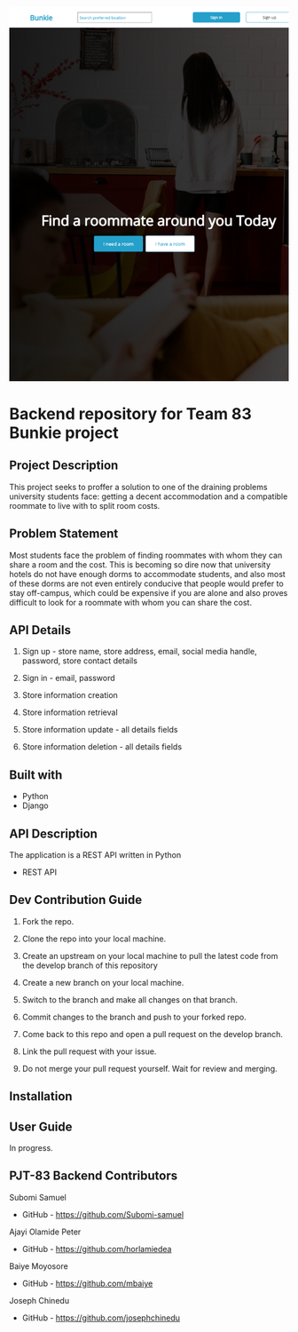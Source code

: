 ![site image](./Samplepage2.png)
# Backend repository for Team 83 Bunkie project

## Project Description
This project seeks to proffer a solution to one of the draining problems university students face: getting a decent accommodation and a compatible roommate to live with to split room costs. 

## Problem Statement
Most students face the problem of finding roommates with whom they can share a room and the cost. This is becoming so dire now that university hotels do not have enough dorms to accommodate students, and also most of these dorms are not even entirely conducive that people would prefer to stay off-campus, which could be expensive if you are alone and also proves difficult to look for a roommate with whom you can share the cost.

## API Details
1. Sign up - store name, store address, email, social media handle, password, store contact details

2. Sign in -  email, password

3. Store information creation 

4. Store information retrieval

5. Store information update - all details fields

6. Store information deletion - all details fields

## Built with
- Python
- Django

## API Description
The application is a REST API written in Python
- REST API



## Dev Contribution Guide
1. Fork the repo.

2. Clone the repo into your local machine.

3. Create an upstream on your local machine to pull the latest code from the develop branch of this repository

4. Create a new branch on your local machine.

5. Switch to the branch and make all changes on that branch.

6. Commit changes to the branch and push to your forked repo.

7. Come back to this repo and open a pull request on the develop branch.

8. Link the pull request with your issue.

9. Do not merge your pull request yourself. Wait for review and merging.

## Installation



## User Guide
In progress.


## PJT-83 Backend Contributors
Subomi Samuel
- GitHub - https://github.com/Subomi-samuel

Ajayi Olamide Peter
- GitHub - https://github.com/horlamiedea

Baiye Moyosore
- GitHub - https://github.com/mbaiye

Joseph Chinedu
- GitHub - https://github.com/josephchinedu